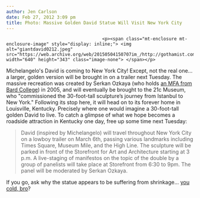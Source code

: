 ```yaml
---
author: Jen Carlson
date: Feb 27, 2012 3:09 pm
title: Photo: Massive Golden David Statue Will Visit New York City
---
```


	
										<p><span class="mt-enclosure mt-enclosure-image" style="display: inline;"> <img alt="giantdavid0212.jpeg" src="https://web.archive.org/web/20150504150707im_/http://gothamist.com/attachments/arts_jen/giantdavid0212.jpeg" width="640" height="343" class="image-none"> </span></p>

<p>Michelangelo&apos;s David is coming to New York City! Except, not the real one... a larger, golden version will be brought in on a trailer next Tuesday. The massive recreation was created by Serkan Ozkaya (who holds <a href="https://web.archive.org/web/20150504150707/http://en.wikipedia.org/wiki/Serkan_%C3%96zkaya">an MFA from Bard College</a>) in 2005, and will eventually be brought to the 21c Museum, who &quot;commissioned the 30-foot-tall sculpture&#x2019;s journey from Istanbul to New York.&quot; Following its stop here, it will head on to its forever home in Louisville, Kentucky. Precisely where one would imagine a 30-foot-tall golden David to live. To catch a glimpse of what we hope becomes a roadside attraction in Kentucky one day, free up some time next Tuesday:</p>

<blockquote>David (inspired by Michelangelo) will travel throughout New York City on a lowboy trailer on March 6th, passing various landmarks including Times Square, Museum Mile, and the High Line. The sculpture will be parked in front of the Storefront for Art and Architecture starting at 3 p.m. A live-staging of manifestos on the topic of the double by a group of panelists will take place at Storefront from 6:30 to 9pm. The panel will be moderated by Serkan Ozkaya.</blockquote>

<p>If you go, ask why the statue appears to be suffering from shrinkage... <a href="https://web.archive.org/web/20150504150707/http://en.wikipedia.org/wiki/File:Serkan_ozkaya_david.jpg">you cold, bro</a>?</p>					
										
									
				